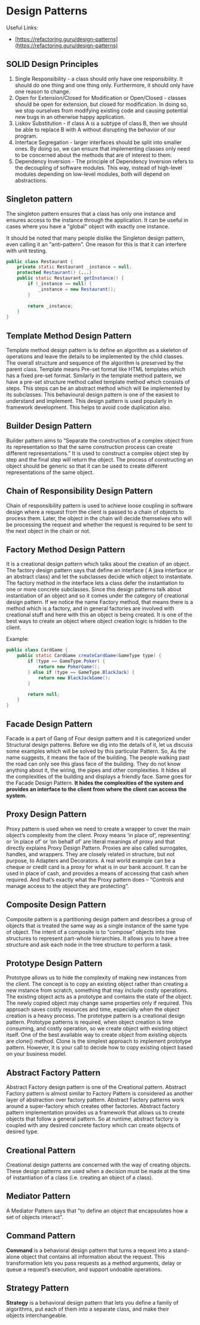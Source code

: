 # Design Patterns

Useful Links:

- [https://refactoring.guru/design-patterns](https://refactoring.guru/design-patterns)

## SOLID Design Principles

1. Single Responsibility - a class should only have one responsibility. It should do one thing and one thing only. Furthermore, it should only have one reason to change.
2. Open for Extension/Closed for Modification or Open/Closed - classes should be open for extension, but closed for modification. In doing so, we stop ourselves from modifying existing code and causing potential new bugs in an otherwise happy application.
3. Liskov Substitution - if class A is a subtype of class B, then we should be able to replace B with A without disrupting the behavior of our program.
4. Interface Segregation - larger interfaces should be split into smaller ones. By doing so, we can ensure that implementing classes only need to be concerned about the methods that are of interest to them.
5. Dependency Inversion - The principle of Dependency Inversion refers to the decoupling of software modules. This way, instead of high-level modules depending on low-level modules, both will depend on abstractions.

## Singleton pattern

The singleton pattern ensures that a class has only one instance and ensures access to the instance through the application. It can be useful in cases where you have a "global" object with exactly one instance.

It should be noted that many people dislike the Singleton design pattern, even calling it an "anti-pattern". One reason for this is that it can interfere with unit testing.

```java
public class Restaurant {
	private static Restaurant _instance = null;
	protected Restaurant() {...}
	public static Restaurant getInstance() {
		if (_instance == null) {
			_instance = new Restaurant();
		}
		
		return _instance;
	}	
}
```

## Template Method Design Pattern

Template method design pattern is to define an algorithm as a skeleton of operations and leave the details to be implemented by the child classes. The overall structure and sequence of the algorithm is preserved by the parent class.
Template means Pre-set format like HTML templates which has a fixed pre-set format. Similarly in the template method pattern, we have a pre-set structure method called template method which consists of steps. This steps can be an abstract method which will be implemented by its subclasses.
This behavioural design pattern is one of the easiest to understand and implement. This design pattern is used popularly in framework development. This helps to avoid code duplication also.

## Builder Design Pattern

Builder pattern aims to “Separate the construction of a complex object from its representation so that the same construction process can create different representations.” It is used to construct a complex object step by step and the final step will return the object. The process of constructing an object should be generic so that it can be used to create different representations of the same object.

## Chain of Responsibility Design Pattern

Chain of responsibility pattern is used to achieve loose coupling in software design where a request from the client is passed to a chain of objects to process them. Later, the object in the chain will decide themselves who will be processing the request and whether the request is required to be sent to the next object in the chain or not.

## Factory Method Design Pattern

It is a creational design pattern which talks about the creation of an object. The factory design pattern says that define an interface ( A java interface or an abstract class) and let the subclasses decide which object to instantiate. The factory method in the interface lets a class defer the instantiation to one or more concrete subclasses. Since this design patterns talk about instantiation of an object and so it comes under the category of creational design pattern. If we notice the name Factory method, that means there is a method which is a factory, and in general factories are involved with creational stuff and here with this an object is being created. It is one of the best ways to create an object where object creation logic is hidden to the client.

Example:

```java
public class CardGame {
	public static CardGame createCardGame(GameType type) {
		if (type == GameType.Poker) {
			return new PokerGame();
		} else if (type == GameType.BlackJack) {
			return new BlackJackGame();
		}

		return null;
	}
}
```

## Facade Design Pattern

Facade is a part of Gang of Four design pattern and it is categorized under Structural design patterns. Before we dig into the details of it, let us discuss some examples which will be solved by this particular Pattern.
So, As the name suggests, it means the face of the building. The people walking past the road can only see this glass face of the building. They do not know anything about it, the wiring, the pipes and other complexities. It hides all the complexities of the building and displays a friendly face.
Same goes for the Facade Design Pattern. **It hides the complexities of the system and provides an interface to the client from where the client can access the system.**

## Proxy Design Pattern

Proxy pattern is used when we need to create a wrapper to cover the main object’s complexity from the client.
Proxy means ‘in place of’, representing’ or ‘in place of’ or ‘on behalf of’ are literal meanings of proxy and that directly explains Proxy Design Pattern.
Proxies are also called surrogates, handles, and wrappers. They are closely related in structure, but not purpose, to Adapters and Decorators.
A real world example can be a cheque or credit card is a proxy for what is in our bank account. It can be used in place of cash, and provides a means of accessing that cash when required. And that’s exactly what the Proxy pattern does – “Controls and manage access to the object they are protecting“.

## Composite Design Pattern

Composite pattern is a partitioning design pattern and describes a group of objects that is treated the same way as a single instance of the same type of object. The intent of a composite is to “compose” objects into tree structures to represent part-whole hierarchies. It allows you to have a tree structure and ask each node in the tree structure to perform a task.

## Prototype Design Pattern

Prototype allows us to hide the complexity of making new instances from the client. The concept is to copy an existing object rather than creating a new instance from scratch, something that may include costly operations. The existing object acts as a prototype and contains the state of the object. The newly copied object may change same properties only if required. This approach saves costly resources and time, especially when the object creation is a heavy process.
The prototype pattern is a creational design pattern. Prototype patterns is required, when object creation is time consuming, and costly operation, so we create object with existing object itself. One of the best available way to create object from existing objects are clone() method. Clone is the simplest approach to implement prototype pattern. However, it is your call to decide how to copy existing object based on your business model.

## Abstract Factory Pattern

Abstract Factory design pattern is one of the Creational pattern. Abstract Factory pattern is almost similar to Factory Pattern is considered as another layer of abstraction over factory pattern. Abstract Factory patterns work around a super-factory which creates other factories.
Abstract factory pattern implementation provides us a framework that allows us to create objects that follow a general pattern. So at runtime, abstract factory is coupled with any desired concrete factory which can create objects of desired type.

## Creational Pattern

Creational design patterns are concerned with the way of creating objects. These design patterns are used when a decision must be made at the time of instantiation of a class (i.e. creating an object of a class).

## Mediator Pattern

A Mediator Pattern says that "to define an object that encapsulates how a set of objects interact".

## Command Pattern

**Command** is a behavioral design pattern that turns a request into a stand-alone object that contains all information about the request. This transformation lets you pass requests as a method arguments, delay or queue a request’s execution, and support undoable operations.

## Strategy Pattern

**Strategy** is a behavioral design pattern that lets you define a family of algorithms, put each of them into a separate class, and make their objects interchangeable.